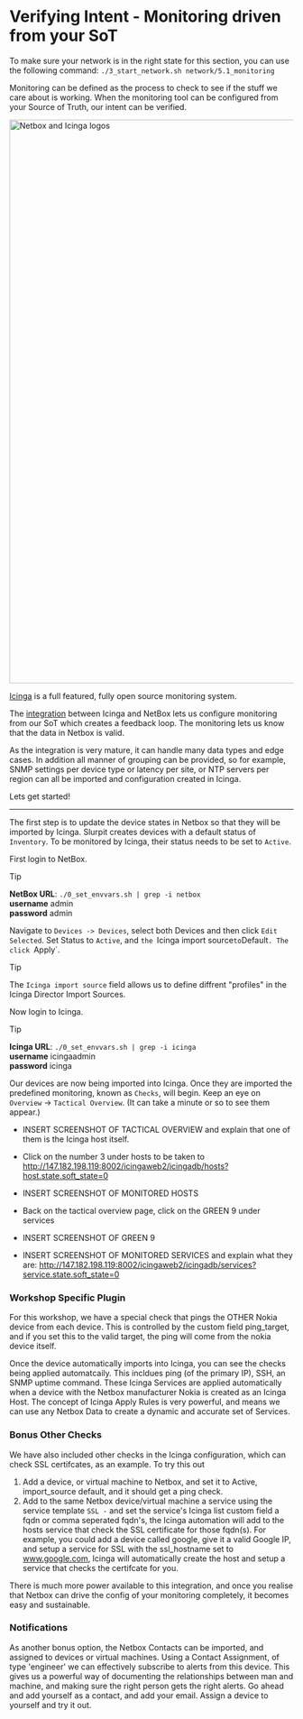 # Verifying Intent - Monitoring driven from your SoT

To make sure your network is in the right state for this section, you can use the following command: `./3_start_network.sh network/5.1_monitoring`

Monitoring can be defined as the process to check to see if the stuff we care about is working. 
When the monitoring tool can be configured from your Source of Truth, our intent can be verified.

<img src="images/icinga/netbox-icinga.png" alt="Netbox and Icinga logos" title="Netbox and Icinga" width="1000" />

[Icinga](https://icinga.com/) is a full featured, fully open source monitoring system. 

The [integration](https://github.com/sol1/icingaweb2-module-netbox) between Icinga and NetBox lets us configure monitoring from our SoT which creates a feedback loop. The  monitoring lets us know that the data in Netbox is valid.

As the integration is very mature, it can handle many data types and edge cases. In addition all manner of grouping can be provided, so for example, SNMP settings per device type or latency per site, or NTP servers per region can all be imported and configuration created in Icinga. 

Lets get started!

___

The first step is to update the device states in Netbox so that they will be imported by Icinga. Slurpit creates devices with a default status of `Inventory`. To be monitored by Icinga, their status needs to be set to `Active`.

First login to NetBox.

> [!TIP]
> **NetBox URL**: `./0_set_envvars.sh | grep -i netbox`  
> **username** admin  
> **password** admin

Navigate to `Devices -> Devices`, select both Devices and then click `Edit Selected`. Set Status to `Active`, and `the `Icinga import source` to `Default`. The click `Apply`.

> [!TIP]
> The `Icinga import source` field allows us to define diffrent "profiles" in the Icinga Director Import Sources.  

Now login to Icinga.

> [!TIP]
> **Icinga URL**: `./0_set_envvars.sh | grep -i icinga`  
> **username** icingaadmin  
> **password** icinga

Our devices are now being imported into Icinga. Once they are imported the predefined monitoring, known as `Checks`, will begin. Keep an eye on `Overview` -> `Tactical Overview`. (It can take a minute or so to see them appear.)

- INSERT SCREENSHOT OF TACTICAL OVERVIEW and explain that one of them is the Icinga host itself.

- Click on the number 3 under hosts to be taken to http://147.182.198.119:8002/icingaweb2/icingadb/hosts?host.state.soft_state=0

- INSERT SCREENSHOT OF MONITORED HOSTS

- Back on the tactical overview page, click on the GREEN 9 under services

- INSERT SCREENSHOT OF GREEN 9

- INSERT SCREENSHOT OF MONITORED SERVICES and explain what they are: http://147.182.198.119:8002/icingaweb2/icingadb/services?service.state.soft_state=0

### Workshop Specific Plugin

For this workshop, we have a special check that pings the OTHER Nokia device from each device. This is controlled by the custom field ping_target, and if you set this to the valid target, the ping will come from the nokia device itself. 

Once the device automatically imports into Icinga, you can see the checks being applied automatcaily. This incldues ping (of the primary IP), SSH, an SNMP uptime command. These Icinga Services are applied automatically when a device with the Netbox manufacturer Nokia is created as an Icinga Host. The concept of Icinga Apply Rules is very powerful, and means we can use any Netbox Data to create a dynamic and accurate set of Services.

### Bonus Other Checks

We have also included other checks in the Icinga configuration, which can check SSL certifcates, as an example. 
To try this out
1. Add a device, or virtual machine to Netbox, and set it to Active, import_source default, and it should get a ping check.
2. Add to the same Netbox device/virtual machine a service using the service template `SSL -` and set the service's Icinga list custom field a fqdn or comma seperated fqdn's, the Icinga automation will add to the hosts service that check the SSL certificate for those fqdn(s). For example, you could add a device called google, give it a valid Google IP, and setup a service for SSL with the ssl_hostname set to www.google.com, Icinga will automatically create the host and setup a service that checks the certifcate for you. 

There is much more power available to this integration, and once you realise that Netbox can drive the config of your monitoring completely, it becomes easy and sustainable.

### Notifications

As another bonus option, the Netbox Contacts can be imported, and assigned to devices or virtual machines. Using a Contact Assignment, of type 'engineer' we can effectively subscribe to alerts from this device. This gives us a powerful way of documenting the relationships between man and machine, and making sure the right person gets the right alerts.
Go ahead and add yourself as a contact, and add your email. Assign a device to yourself and try it out.


